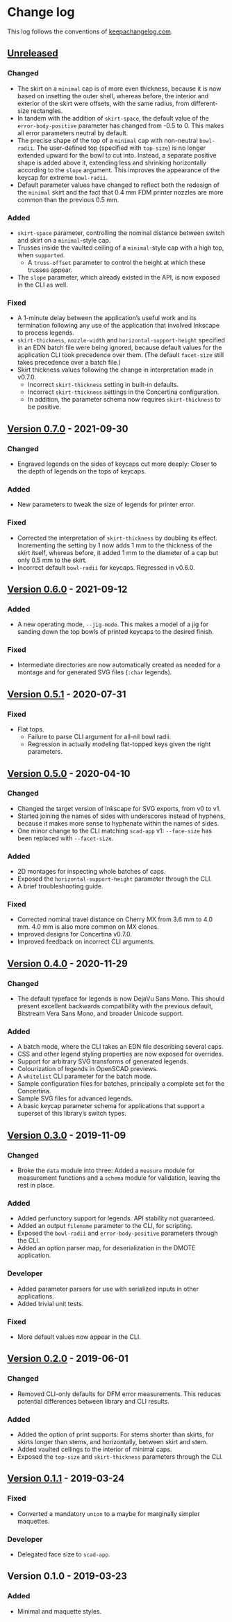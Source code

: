 # Change log
This log follows the conventions of
[keepachangelog.com](http://keepachangelog.com/).

## [Unreleased]
### Changed
- The skirt on a `minimal` cap is of more even thickness, because it is now
  based on insetting the outer shell, whereas before, the interior and exterior
  of the skirt were offsets, with the same radius, from different-size
  rectangles.
- In tandem with the addition of `skirt-space`, the default value of the
  `error-body-positive` parameter has changed from -0.5 to 0. This makes
  all error parameters neutral by default.
- The precise shape of the top of a `minimal` cap with non-neutral
  `bowl-radii`. The user-defined top (specified with `top-size`) is no longer
  extended upward for the bowl to cut into. Instead, a separate positive shape
  is added above it, extending less and shrinking horizontally according to the
  `slope` argument. This improves the appearance of the keycap for extreme
  `bowl-radii`.
- Default parameter values have changed to reflect both the redesign of the
  `minimal` skirt and the fact that 0.4 mm FDM printer nozzles
  are more common than the previous 0.5 mm.

### Added
- `skirt-space` parameter, controlling the nominal distance between switch and
  skirt on a `minimal`-style cap.
- Trusses inside the vaulted ceiling of a `minimal`-style cap with a high top,
  when `supported`.
    - A `truss-offset` parameter to control the height at which these trusses
      appear.
- The `slope` parameter, which already existed in the API, is now exposed in
  the CLI as well.

### Fixed
- A 1-minute delay between the application’s useful work and its termination
  following any use of the application that involved Inkscape to process
  legends.
- `skirt-thickness`, `nozzle-width` and `horizontal-support-height` specified
  in an EDN batch file were being ignored, because default values
  for the application CLI took precedence over them. (The default `facet-size`
  still takes precedence over a batch file.)
- Skirt thickness values following the change in interpretation made in v0.7.0.
    - Incorrect `skirt-thickness` setting in built-in defaults.
    - Incorrect `skirt-thickness` settings in the Concertina configuration.
    - In addition, the parameter schema now requires `skirt-thickness` to be
      positive.

## [Version 0.7.0] - 2021-09-30
### Changed
- Engraved legends on the sides of keycaps cut more deeply:
  Closer to the depth of legends on the tops of keycaps.

### Added
- New parameters to tweak the size of legends for printer error.

### Fixed
- Corrected the interpretation of `skirt-thickness` by doubling its effect.
  Incrementing the setting by 1 now adds 1 mm to the thickness of the skirt
  itself, whereas before, it added 1 mm to the diameter of a cap but only 0.5
  mm to the skirt.
- Incorrect default `bowl-radii` for keycaps. Regressed in v0.6.0.

## [Version 0.6.0] - 2021-09-12
### Added
- A new operating mode, `--jig-mode`. This makes a model of a jig for sanding
  down the top bowls of printed keycaps to the desired finish.

### Fixed
- Intermediate directories are now automatically created as needed for a
  montage and for generated SVG files (`:char` legends).

## [Version 0.5.1] - 2020-07-31
### Fixed
- Flat tops.
    - Failure to parse CLI argument for all-nil bowl radii.
    - Regression in actually modeling flat-topped keys given the right
      parameters.

## [Version 0.5.0] - 2020-04-10
### Changed
- Changed the target version of Inkscape for SVG exports, from v0 to v1.
- Started joining the names of sides with underscores instead of hyphens,
  because it makes more sense to hyphenate within the names of sides.
- One minor change to the CLI matching `scad-app` v1:
  `--face-size` has been replaced with `--facet-size`.

### Added
- 2D montages for inspecting whole batches of caps.
- Exposed the `horizontal-support-height` parameter through the CLI.
- A brief troubleshooting guide.

### Fixed
- Corrected nominal travel distance on Cherry MX from 3.6 mm to 4.0 mm.
  4.0 mm is also more common on MX clones.
- Improved designs for Concertina v0.7.0.
- Improved feedback on incorrect CLI arguments.

## [Version 0.4.0] - 2020-11-29
### Changed
- The default typeface for legends is now DejaVu Sans Mono. This should
  present excellent backwards compatibility with the previous default,
  Bitstream Vera Sans Mono, and broader Unicode support.

### Added
- A batch mode, where the CLI takes an EDN file describing several caps.
- CSS and other legend styling properties are now exposed for overrides.
- Support for arbitrary SVG transforms of generated legends.
- Colourization of legends in OpenSCAD previews.
- A `whitelist` CLI parameter for the batch mode.
- Sample configuration files for batches, principally a complete set for the
  Concertina.
- Sample SVG files for advanced legends.
- A basic keycap parameter schema for applications that support a superset of
  this library’s switch types.

## [Version 0.3.0] - 2019-11-09
### Changed
- Broke the `data` module into three: Added a `measure` module for measurement
  functions and a `schema` module for validation, leaving the rest in place.

### Added
- Added perfunctory support for legends. API stability not guaranteed.
- Added an output `filename` parameter to the CLI, for scripting.
- Exposed the `bowl-radii` and `error-body-positive` parameters through the
  CLI.
- Added an option parser map, for deserialization in the DMOTE application.

### Developer
- Added parameter parsers for use with serialized inputs in other applications.
- Added trivial unit tests.

### Fixed
- More default values now appear in the CLI.

## [Version 0.2.0] - 2019-06-01
### Changed
- Removed CLI-only defaults for DFM error measurements. This reduces
  potential differences between library and CLI results.

### Added
- Added the option of print supports: For stems shorter than skirts, for skirts
  longer than stems, and horizontally, between skirt and stem.
- Added vaulted ceilings to the interior of minimal caps.
- Exposed the `top-size` and `skirt-thickness` parameters through the CLI.

## [Version 0.1.1] - 2019-03-24
### Fixed
- Converted a mandatory `union` to a maybe for marginally simpler maquettes.

### Developer
- Delegated face size to `scad-app`.

## Version 0.1.0 - 2019-03-23
### Added
- Minimal and maquette styles.

[Unreleased]: https://github.com/veikman/dmote-keycap/compare/v0.7.0...HEAD
[Version 0.7.0]: https://github.com/veikman/dmote-keycap/compare/v0.6.0...v0.7.0
[Version 0.6.0]: https://github.com/veikman/dmote-keycap/compare/v0.5.1...v0.6.0
[Version 0.5.1]: https://github.com/veikman/dmote-keycap/compare/v0.5.0...v0.5.1
[Version 0.5.0]: https://github.com/veikman/dmote-keycap/compare/v0.4.0...v0.5.0
[Version 0.4.0]: https://github.com/veikman/dmote-keycap/compare/v0.3.0...v0.4.0
[Version 0.3.0]: https://github.com/veikman/dmote-keycap/compare/v0.2.0...v0.3.0
[Version 0.2.0]: https://github.com/veikman/dmote-keycap/compare/v0.1.1...v0.2.0
[Version 0.1.1]: https://github.com/veikman/dmote-keycap/compare/v0.1.0...v0.1.1
